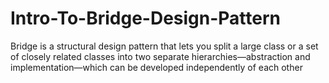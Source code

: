 # Intro-To-Bridge-Design-Pattern
Bridge is a structural design pattern that lets you split a large class or a set of closely related classes into two separate hierarchies—abstraction and implementation—which can be developed independently of each other
